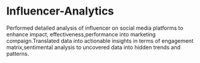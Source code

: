 # Influencer-Analytics

Performed detailed analysis of influencer on social media platforms to enhance impact, effectiveness,performance into marketing compaign.Translated data into actionable insights in terms of engagement matrix,sentimental analysis to uncovered data into hidden trends and patterns.
